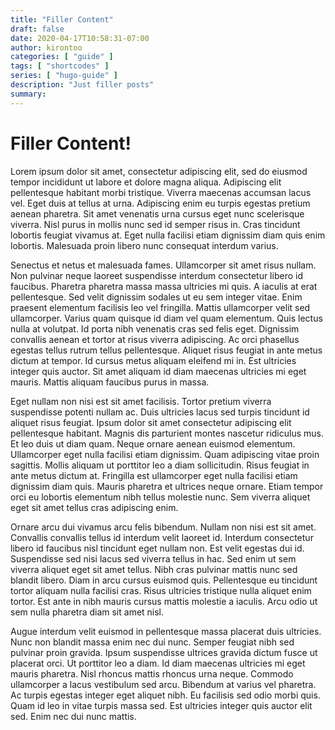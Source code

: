 ```yaml
---
title: "Filler Content"
draft: false
date: 2020-04-17T10:58:31-07:00
author: kirontoo
categories: [ "guide" ]
tags: [ "shortcodes" ]
series: [ "hugo-guide" ]
description: "Just filler posts"
summary:
---
```


# Filler Content!

Lorem ipsum dolor sit amet, consectetur adipiscing elit, sed do eiusmod tempor
incididunt ut labore et dolore magna aliqua. Adipiscing elit pellentesque
habitant morbi tristique. Viverra maecenas accumsan lacus vel. Eget duis at
tellus at urna. Adipiscing enim eu turpis egestas pretium aenean pharetra. Sit
amet venenatis urna cursus eget nunc scelerisque viverra. Nisl purus in mollis
nunc sed id semper risus in. Cras tincidunt lobortis feugiat vivamus at. Eget
nulla facilisi etiam dignissim diam quis enim lobortis. Malesuada proin libero
nunc consequat interdum varius.

Senectus et netus et malesuada fames. Ullamcorper sit amet risus nullam. Non
pulvinar neque laoreet suspendisse interdum consectetur libero id faucibus.
Pharetra pharetra massa massa ultricies mi quis. A iaculis at erat
pellentesque. Sed velit dignissim sodales ut eu sem integer vitae. Enim
praesent elementum facilisis leo vel fringilla. Mattis ullamcorper velit sed
ullamcorper. Varius quam quisque id diam vel quam elementum. Quis lectus nulla
at volutpat. Id porta nibh venenatis cras sed felis eget. Dignissim convallis
aenean et tortor at risus viverra adipiscing. Ac orci phasellus egestas tellus
rutrum tellus pellentesque. Aliquet risus feugiat in ante metus dictum at
tempor. Id cursus metus aliquam eleifend mi in. Est ultricies integer quis
auctor. Sit amet aliquam id diam maecenas ultricies mi eget mauris. Mattis
aliquam faucibus purus in massa.

Eget nullam non nisi est sit amet facilisis. Tortor pretium viverra suspendisse
potenti nullam ac. Duis ultricies lacus sed turpis tincidunt id aliquet risus
feugiat. Ipsum dolor sit amet consectetur adipiscing elit pellentesque
habitant. Magnis dis parturient montes nascetur ridiculus mus. Et leo duis ut
diam quam. Neque ornare aenean euismod elementum. Ullamcorper eget nulla
facilisi etiam dignissim. Quam adipiscing vitae proin sagittis. Mollis aliquam
ut porttitor leo a diam sollicitudin. Risus feugiat in ante metus dictum at.
Fringilla est ullamcorper eget nulla facilisi etiam dignissim diam quis. Mauris
pharetra et ultrices neque ornare. Etiam tempor orci eu lobortis elementum nibh
tellus molestie nunc. Sem viverra aliquet eget sit amet tellus cras adipiscing
enim.

Ornare arcu dui vivamus arcu felis bibendum. Nullam non nisi est sit amet.
Convallis convallis tellus id interdum velit laoreet id. Interdum consectetur
libero id faucibus nisl tincidunt eget nullam non. Est velit egestas dui id.
Suspendisse sed nisi lacus sed viverra tellus in hac. Sed enim ut sem viverra
aliquet eget sit amet tellus. Nibh cras pulvinar mattis nunc sed blandit
libero. Diam in arcu cursus euismod quis. Pellentesque eu tincidunt tortor
aliquam nulla facilisi cras. Risus ultricies tristique nulla aliquet enim
tortor. Est ante in nibh mauris cursus mattis molestie a iaculis. Arcu odio ut
sem nulla pharetra diam sit amet nisl.

Augue interdum velit euismod in pellentesque massa placerat duis ultricies.
Nunc non blandit massa enim nec dui nunc. Semper feugiat nibh sed pulvinar
proin gravida. Ipsum suspendisse ultrices gravida dictum fusce ut placerat
orci. Ut porttitor leo a diam. Id diam maecenas ultricies mi eget mauris
pharetra. Nisl rhoncus mattis rhoncus urna neque. Commodo ullamcorper a lacus
vestibulum sed arcu. Bibendum at varius vel pharetra. Ac turpis egestas integer
eget aliquet nibh. Eu facilisis sed odio morbi quis. Quam id leo in vitae
turpis massa sed. Est ultricies integer quis auctor elit sed. Enim nec dui nunc
mattis.


